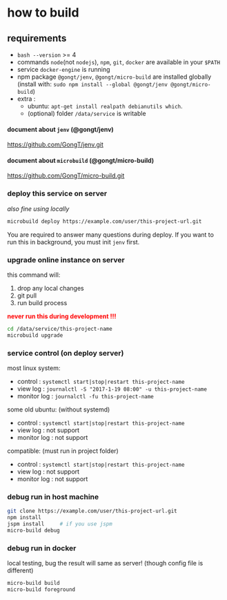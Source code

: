 # how to build
## requirements
* `bash --version` >= 4
* commands `node`(not `nodejs`), `npm`, `git`, `docker` are available in your `$PATH`   
* service `docker-engine` is running
* npm package `@gongt/jenv`, `@gongt/micro-build` are installed globally    
    (install with: `sudo npm install --global @gongt/jenv @gongt/micro-build`)
* extra :
	* ubuntu: `apt-get install realpath debianutils which`.
	* (optional) folder `/data/service` is writable   

#### document about `jenv` (@gongt/jenv)
https://github.com/GongT/jenv.git

#### document about `microbuild` (@gongt/micro-build)
https://github.com/GongT/micro-build.git

### deploy this service on server
*also fine using locally*

```bash
microbuild deploy https://example.com/user/this-project-url.git
```

You are required to answer many questions during deploy.
If you want to run this in background, you must init `jenv` first.

### upgrade online instance on server

this command will:
1. drop any local changes
1. git pull
1. run build process

**<span style="color:red;font-weight:bold">never run this during development !!!</span>**


```bash
cd /data/service/this-project-name
microbuild upgrade
```

### service control (on deploy server)
most linux system:
* control     : `systemctl start|stop|restart this-project-name`
* view log    : `journalctl -S "2017-1-19 08:00" -u this-project-name`
* monitor log : `journalctl -fu this-project-name`

some old ubuntu: (without systemd)
* control     : `systemctl start|stop|restart this-project-name`
* view log    : not support
* monitor log : not support

compatible: (must run in project folder)
* control     : `systemctl start|stop|restart this-project-name`
* view log    : not support
* monitor log : not support


### debug run in host machine

```bash
git clone https://example.com/user/this-project-url.git
npm install
jspm install     # if you use jspm
micro-build debug
```

### debug run in docker

local testing, bug the result will same as server! (though config file is different)

```bash
micro-build build
micro-build foreground
```
